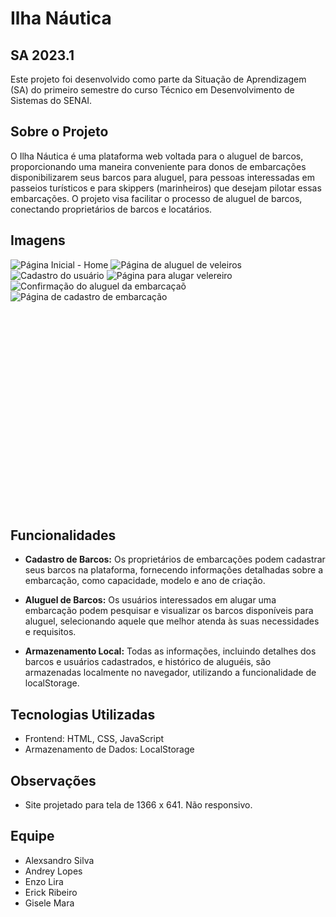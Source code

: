 

# Ilha Náutica
## SA 2023.1

Este projeto foi desenvolvido como parte da Situação de Aprendizagem (SA) do primeiro semestre do curso Técnico em Desenvolvimento de Sistemas do SENAI.

## Sobre o Projeto

O Ilha Náutica é uma plataforma web voltada para o aluguel de barcos, proporcionando uma maneira conveniente para donos de embarcações disponibilizarem seus barcos para aluguel, para pessoas interessadas em passeios turísticos e para skippers (marinheiros) que desejam pilotar essas embarcações. O projeto visa facilitar o processo de aluguel de barcos, conectando proprietários de barcos e locatários.

## Imagens

<div style="height: 400px; overflow: scroll;">
  <img src="src/assets/imagens/front/Ilha-Náutica- pagina-inicial.png" alt="Página Inicial - Home">
  <img src="src/assets/imagens/front/Ilha-Náutica-aluguel-veleiros.png" alt="Página de aluguel de veleiros">
  <img src="src/assets/imagens/front/Ilha-Náutica-cadastro.png" alt="Cadastro do usuário">
  <img src="src/assets/imagens/front/Ilha-Náutica-Techenema-65.png" alt="Página para alugar velereiro">
  <img src="src/assets/imagens/front/Ilha-Náutica-confirmacao-aluguel.png" alt="Confirmação do aluguel da embarcaçaõ">
  <img src="src/assets/imagens/front/Ilha-Náutica-cadastro-barco.png" alt="Página de cadastro de embarcação">

</div>

## Funcionalidades

- **Cadastro de Barcos:** Os proprietários de embarcações podem cadastrar seus barcos na plataforma, fornecendo informações detalhadas sobre a embarcação, como capacidade, modelo e ano de criação.

- **Aluguel de Barcos:** Os usuários interessados em alugar uma embarcação podem pesquisar e visualizar os barcos disponíveis para aluguel, selecionando aquele que melhor atenda às suas necessidades e requisitos.

- **Armazenamento Local:** Todas as informações, incluindo detalhes dos barcos e usuários cadastrados,  e histórico de aluguéis, são armazenadas localmente no navegador, utilizando a funcionalidade de localStorage.

## Tecnologias Utilizadas

- Frontend: HTML, CSS, JavaScript
- Armazenamento de Dados: LocalStorage

## Observações

- Site projetado para tela de 1366 x 641. Não responsivo.


## Equipe

- Alexsandro Silva
- Andrey Lopes
- Enzo Lira
- Erick Ribeiro
- Gisele Mara 

